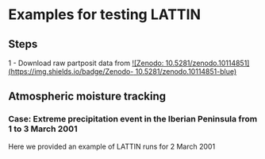 # Examples for testing LATTIN
## Steps
1 - Download raw partposit data from  [![Zenodo: 10.5281/zenodo.10114851](https://img.shields.io/badge/Zenodo- 10.5281/zenodo.10114851-blue)]([https://git-scm.com/](https://doi.org/10.5281/zenodo.10114851))



## Atmospheric moisture tracking
### Case: Extreme precipitation event in the Iberian Peninsula from 1 to 3 March 2001
Here we provided an example of LATTIN runs for 2 March 2001
